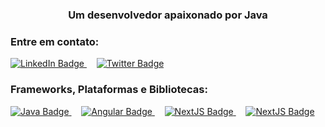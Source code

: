 <h3 align="center">Um desenvolvedor apaixonado por Java</h3>

<h3 align="left">Entre em contato:</h3>
<div id="badges">
  <a href="https://linkedin.com/in/samuellralph">
    <img src="https://img.shields.io/badge/LinkedIn-blue?style=for-the-badge&logo=linkedin&logoColor=white" alt="LinkedIn Badge"/>
  </a>
  &nbsp;&nbsp;&nbsp;
  <a href="https://twitter.com/samuellralph">
    <img src="https://img.shields.io/badge/Twitter-blue?style=for-the-badge&logo=twitter&logoColor=white" alt="Twitter Badge"/>
  </a>
</div>
</n>

<h3 align="left">Frameworks, Plataformas e Bibliotecas:</h3>
<a href="https://twitter.com/samuellralph">
   <img src="https://img.shields.io/badge/java-%2302569B.svg?style=for-the-badge&logo=java&logoColor=white" alt="Java Badge"/>
</a>
 &nbsp;&nbsp;&nbsp;
<a href="https://twitter.com/samuellralph">
   <img src="https://img.shields.io/badge/angular-%23DD0031.svg?style=for-the-badge&logo=angular&logoColor=white" alt="Angular Badge"/>
</a>
 &nbsp;&nbsp;&nbsp;
<a href="https://twitter.com/samuellralph">
   <img src="https://img.shields.io/badge/Next-black?style=for-the-badge&logo=next.js&logoColor=white" alt="NextJS Badge"/>
</a>
&nbsp;&nbsp;&nbsp;
<a href="https://twitter.com/samuellralph">
   <img src="https://img.shields.io/badge/Flutter-1C1E24.svg?style=for-the-badge&logo=Flutter&logoColor=white" alt="NextJS Badge"/>
</a>
